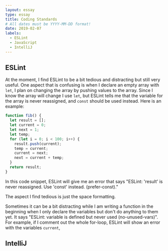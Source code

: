 ```yaml
---
layout: essay
type: essay
title: Coding Standards
# All dates must be YYYY-MM-DD format!
date: 2019-02-07
labels:
  - ESLint
  - JavaScript
  - IntelliJ
---
```


## ESLint
At the moment, I find ESLint to be a bit tedious and distracting but still very useful. One aspect that is confusing is when I declare an empty array with `let`, I plan on changing the array by pushing values to the array. Since I know the array will change I use `let`, but ESLint tells me that the variable for the array is never reassigned, and `const` should be used instead. Here is an example:
```javascript
function fib() {
  let result = [];
  let current = 0;
  let next = 1;
  let temp;
  for (let i = 0; i < 100; i++) {
    result.push(current);
    temp = current;
    current = next;
    next = current + temp;
  }
  return result;
}
```
In this code snippet, ESLint will give me an error that says "ESLint: 'result' is never reassigned. Use 'const' instead. (prefer-const)."

The aspect I find tedious is just the space formatting. 

Sometimes it can be a bit distracting while I am writing a function in the beginning when I only declare the variables but don't do anything to them yet. It says "ESLint: variable is defined but never used (no-unused-vars)". For example, if I comment out the whole for-loop, ESLint will show an error with the variables `current`, 


## IntelliJ



